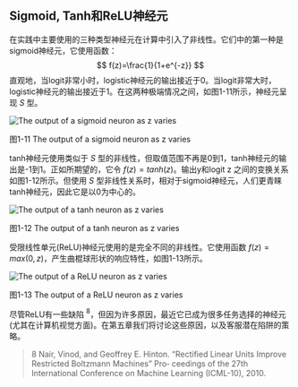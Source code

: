 ## Sigmoid, Tanh和ReLU神经元
在实践中主要使用的三种类型神经元在计算中引入了非线性。它们中的第一种是sigmoid神经元，它使用函数：
$$
f(z)=\frac{1}{1+e^{-z}}
$$
直观地，当logit非常小时，logistic神经元的输出接近于0。当logit非常大时，logistic神经元的输出接近于1。在这两种极端情况之间，如图1-11所示，神经元呈现 $S$ 型。

![The output of a sigmoid neuron as z varies](https://github.com/lucasbyAI/Fundamental_of_Deep_Learning_ZH/blob/master/images_folder/Fig1-11.png?raw=true)    

图1-11 The output of a sigmoid neuron as z varies

tanh神经元使用类似于 $S$ 型的非线性，但取值范围不再是0到1，tanh神经元的输出是-1到1。正如所期望的，它令 $f(z)=tanh(z)$。输出y和logit z 之间的变换关系如图1-12所示。但使用 $S$ 型非线性关系时，相对于sigmoid神经元，人们更青睐tanh神经元，因此它是以0为中心的。

![The output of a tanh neuron as z varies](https://github.com/lucasbyAI/Fundamental_of_Deep_Learning_ZH/blob/master/images_folder/Fig1-12.png?raw=true)    

图1-12 The output of a tanh neuron as z varies

受限线性单元(ReLU)神经元使用的是完全不同的非线性。它使用函数 $f(z)=max(0,z)$，产生曲棍球形状的响应特性，如图1-13所示。

![The output of a ReLU neuron as z varies](https://github.com/lucasbyAI/Fundamental_of_Deep_Learning_ZH/blob/master/images_folder/Fig1-13.png?raw=true)    

图1-13 The output of a ReLU neuron as z varies

尽管ReLU有一些缺陷 $^8$，但因为许多原因，最近它已成为很多任务选择的神经元(尤其在计算机视觉方面)。在第五章我们将讨论这些原因，以及客服潜在陷阱的策略。

> 8 Nair, Vinod, and Geoffrey E. Hinton. “Rectified Linear Units Improve Restricted Boltzmann Machines” Pro‐ ceedings of the 27th International Conference on Machine Learning (ICML-10), 2010.
